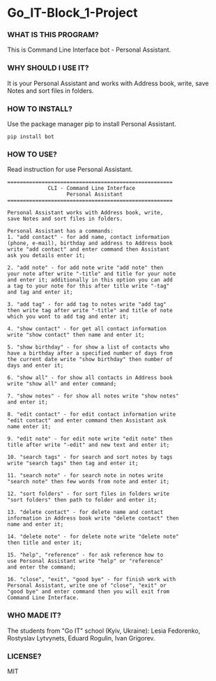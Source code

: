# Go_IT-Block_1-Project
### WHAT IS THIS PROGRAM?
This is Command Line Interface bot - Personal Assistant.
### WHY SHOULD I USE IT?
It is your Personal Assistant and works with Address book, write, save Notes and sort files in folders.
### HOW TO INSTALL?
Use the package manager pip to install Personal Assistant.
```
pip install bot
```
### HOW TO USE?
Read instruction for use Personal Assistant.

    =====================================================
                 CLI - Command Line Interface
                       Personal Assistant
    =====================================================

    Personal Assistant works with Address book, write,
    save Notes and sort files in folders.

    Personal Assistant has a commands:
    1. "add contact" - for add name, contact information
    (phone, e-mail), birthday and address to Address book
    write "add contact" and enter command then Assistant
    ask you details enter it;

    2. "add note" - for add note write "add note" then
    your note after write "-title" and title for your note
    and enter it; additionally in this option you can add
    a tag to your note for this after title write "-tag"
    and tag and enter it;

    3. "add tag" - for add tag to notes write "add tag"
    then write tag after write "-title" and title of note
    which you wont to add tag and enter it;

    4. "show contact" - for get all contact information
    write "show contact" then name and enter it;

    5. "show birthday" - for show a list of contacts who
    have a birthday after a specified number of days from
    the current date write "show birthday" then number of
    days and enter it;

    6. "show all" - for show all contacts in Address book
    write "show all" and enter command;

    7. "show notes" - for show all notes write "show notes"
    and enter it;

    8. "edit contact" - for edit contact information write
    "edit contact" and enter command then Assistant ask
    name enter it;

    9. "edit note" - for edit note write "edit note" then
    title after write "-edit" and new text and enter it;

    10. "search tags" - for search and sort notes by tags
    write "search tags" then tag and enter it;

    11. "search note" - for search note in notes write
    "search note" then few words from note and enter it;

    12. "sort folders" - for sort files in folders write
    "sort folders" then path to folder and enter it;

    13. "delete contact" - for delete name and contact
    information in Address book write "delete contact" then
    name and enter it;

    14. "delete note" - for delete note write "delete note"
    then title and enter it;

    15. "help", "reference" - for ask reference how to
    use Personal Assistant write "help" or "reference"
    and enter the command;

    16. "close", "exit", "good bye" - for finish work with
    Personal Assistant, write one of "close", "exit" or
    "good bye" and enter command then you will exit from
    Command Line Interface.

### WHO MADE IT?
The students from "Go IT" school (Kyiv, Ukraine): Lesia Fedorenko, Rostyslav Lytvynets, Eduard Rogulin, Ivan Grigorev.
### LICENSE?
MIT
